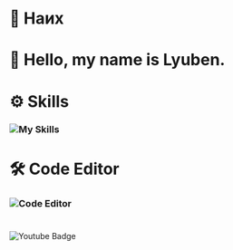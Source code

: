   # 📌 Наих
# 👋 Hello, my name is **Lyuben.**
# ⚙️ Skills
###    ![My Skills](https://skillicons.dev/icons?i=python,c,lua,html,rust)
# 🛠️ Code Editor
###    ![Code Editor](https://skillicons.dev/icons?i=vscode)
#
![Youtube Badge](https://img.shields.io/youtube/channel/subscribers/UC0RL_1zazhFnqplgCflSrlg?style=social)
